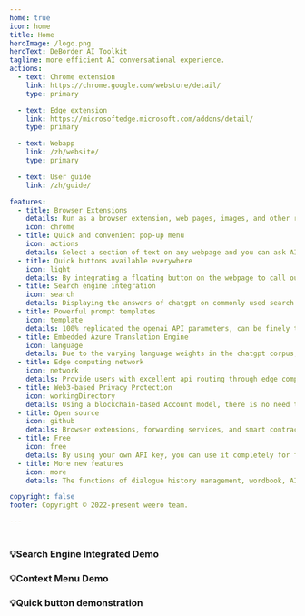 ```yaml
---
home: true
icon: home
title: Home
heroImage: /logo.png
heroText: DeBorder AI Toolkit
tagline: more efficient AI conversational experience.
actions:
  - text: Chrome extension
    link: https://chrome.google.com/webstore/detail/
    type: primary

  - text: Edge extension
    link: https://microsoftedge.microsoft.com/addons/detail/
    type: primary

  - text: Webapp
    link: /zh/website/
    type: primary

  - text: User guide
    link: /zh/guide/

features:
  - title: Browser Extensions
    details: Run as a browser extension, web pages, images, and other resources are stored locally for faster use.
    icon: chrome
  - title: Quick and convenient pop-up menu
    icon: actions
    details: Select a section of text on any webpage and you can ask AI for help or seek a translation, or you can directly conduct a search.
  - title: Quick buttons available everywhere
    icon: light
    details: By integrating a floating button on the webpage to call out dialogue or translation windows, the window status can also be synchronized across multiple webpages.
  - title: Search engine integration
    icon: search
    details: Displaying the answers of chatgpt on commonly used search engines, and further discussing the topic through dialogue based on the questions.
  - title: Powerful prompt templates
    icon: template
    details: 100% replicated the openai API parameters, can be finely tuned for prompt templates, and can also be shared with the community.
  - title: Embedded Azure Translation Engine
    icon: language
    details: Due to the varying language weights in the chatgpt corpus, the question or answer can be automatically translated through a translation engine.
  - title: Edge computing network
    icon: network
    details: Provide users with excellent api routing through edge computing network, and effectively improve the speed and stability of dialog AI.
  - title: Web3-based Privacy Protection
    icon: workingDirectory
    details: Using a blockchain-based Account model, there is no need to register or log in. Points management is done through inline blockchain nodes.
  - title: Open source
    icon: github
    details: Browser extensions, forwarding services, and smart contracts are all fully open-sourced and undergoing third-party auditing gradually.
  - title: Free
    icon: free
    details: By using your own API key, you can use it completely for free. You can also obtain free usage through various community activities by earning points.
  - title: More new features
    icon: more
    details: The functions of dialogue history management, wordbook, AI word training, and assisted writing based on Mindmap will be gradually launched.

copyright: false
footer: Copyright © 2022-present weero team.

---
```

#

### 💡Search Engine Integrated Demo
<VideoPlayer src="/media/demo1.mp4"  type="video/mp4" poster="/poster.svg"/>

### 💡Context Menu Demo
<VideoPlayer src="/media/demo1.mp4"  type="video/mp4"/>

### 💡Quick button demonstration
<VideoPlayer src="/media/demo1.mp4"  type="video/mp4"/>
